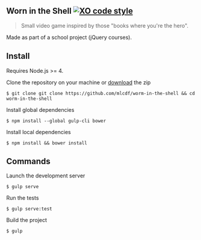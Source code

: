 ## Worn in the Shell [![XO code style](https://img.shields.io/badge/code_style-XO-5ed9c7.svg)](https://github.com/sindresorhus/xo)
> Small video game inspired by those "books where you're the hero".

Made as part of a school project (jQuery courses).

## Install

Requires Node.js >= 4.

Clone the repository on your machine or [download](https://github.com/mlcdf/worm-in-the-shell/archive/master.zip) the zip
```console
$ git clone git clone https://github.com/mlcdf/worm-in-the-shell && cd worm-in-the-shell
```

Install global dependencies
```console
$ npm install --global gulp-cli bower
```

Install local dependencies
```console
$ npm install && bower install
```

## Commands

Launch the development server
```console
$ gulp serve
```

Run the tests
```console
$ gulp serve:test
```

Build the project
```console
$ gulp
```
